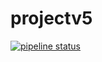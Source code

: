 # projectv5

[![pipeline status](https://gitlab.com/aldevs/gamedev/projectv5/badges/master/pipeline.svg)](https://gitlab.com/aldevs/gamedev/projectv5/-/commits/master)

